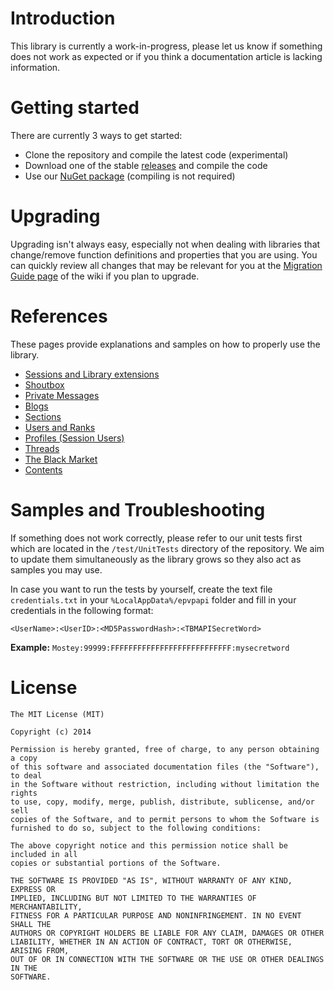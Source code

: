 Introduction
===
This library is currently a work-in-progress, please let us know if something does not work as expected or if you think a documentation article is lacking information.

Getting started
===

There are currently 3 ways to get started:

* Clone the repository and compile the latest code (experimental)
* Download one of the stable [releases](https://github.com/Mostey/epvpapi/releases) and compile the code
* Use our [NuGet package](https://www.nuget.org/packages/epvpapi) (compiling is not required)


Upgrading
===
Upgrading isn't always easy, especially not when dealing with libraries that change/remove function definitions and properties that you are using. You can quickly review all changes that may be relevant for you at the [Migration Guide page](https://github.com/Mostey/epvpapi/wiki/What's-new%3F-Migration-Guide) of the wiki if you plan to upgrade.


References
===
These pages provide explanations and samples on how to properly use the library.

* [Sessions and Library extensions](https://github.com/Mostey/epvpapi/wiki/Sessions) 
* [Shoutbox](https://github.com/Mostey/epvpapi/wiki/Shoutbox)
* [Private Messages](https://github.com/Mostey/epvpapi/wiki/Private-Messages)
* [Blogs](https://github.com/Mostey/epvpapi/wiki/Blogs)
* [Sections](https://github.com/Mostey/epvpapi/wiki/Sections)
* [Users and Ranks](https://github.com/Mostey/epvpapi/wiki/Users-and-Ranks)
* [Profiles (Session Users)](https://github.com/Mostey/epvpapi/wiki/Profiles-(Session-Users))
* [Threads](https://github.com/Mostey/epvpapi/wiki/Threads)
* [The Black Market](https://github.com/Mostey/epvpapi/wiki/The-Black-Market)
* [Contents](https://github.com/Mostey/epvpapi/wiki/Contents)

Samples and Troubleshooting
===
If something does not work correctly, please refer to our unit tests first which are located in the `/test/UnitTests` directory of the repository. We aim to update them simultaneously as the library grows so they also act as samples you may use.

In case you want to run the tests by yourself, create the text file `credentials.txt` in your `%LocalAppData%/epvpapi` folder and fill in your credentials in the following format:

   `<UserName>:<UserID>:<MD5PasswordHash>:<TBMAPISecretWord>`
   
   **Example:** `Mostey:99999:FFFFFFFFFFFFFFFFFFFFFFFFFFF:mysecretword`
   

License
===
  
    The MIT License (MIT)
    
    Copyright (c) 2014 
    
    Permission is hereby granted, free of charge, to any person obtaining a copy
    of this software and associated documentation files (the "Software"), to deal
    in the Software without restriction, including without limitation the rights
    to use, copy, modify, merge, publish, distribute, sublicense, and/or sell
    copies of the Software, and to permit persons to whom the Software is
    furnished to do so, subject to the following conditions:
    
    The above copyright notice and this permission notice shall be included in all
    copies or substantial portions of the Software.
    
    THE SOFTWARE IS PROVIDED "AS IS", WITHOUT WARRANTY OF ANY KIND, EXPRESS OR
    IMPLIED, INCLUDING BUT NOT LIMITED TO THE WARRANTIES OF MERCHANTABILITY,
    FITNESS FOR A PARTICULAR PURPOSE AND NONINFRINGEMENT. IN NO EVENT SHALL THE
    AUTHORS OR COPYRIGHT HOLDERS BE LIABLE FOR ANY CLAIM, DAMAGES OR OTHER
    LIABILITY, WHETHER IN AN ACTION OF CONTRACT, TORT OR OTHERWISE, ARISING FROM,
    OUT OF OR IN CONNECTION WITH THE SOFTWARE OR THE USE OR OTHER DEALINGS IN THE
    SOFTWARE.
